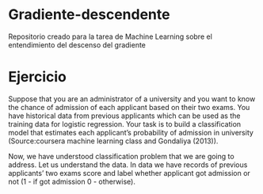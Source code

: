# Gradiente-descendente
Repositorio creado para la tarea de Machine Learning sobre el entendimiento del descenso del gradiente

# Ejercicio

Suppose that you are an administrator of a university and you want to know the chance of admission of each applicant based on their two exams. You have historical data from previous applicants which can be used as the training data for logistic regression. Your task is to build a classification model that estimates each applicant’s probability of admission in university (Source:coursera machine learning class and Gondaliya (2013)).

Now, we have understood classification problem that we are going to address. Let us understand the data. In data we have records of previous applicants’ two exams score and label whether applicant got admission or not (1 - if got admission 0 - otherwise).
